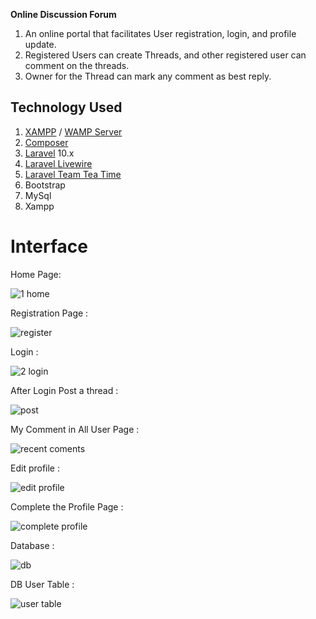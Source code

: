 **Online Discussion Forum**

1. An online portal that facilitates User registration, login, and profile
   update.
2. Registered Users can create Threads, and other registered user can
   comment on the threads.
3. Owner for the Thread can mark any comment as best reply.

## Technology Used

1. [XAMPP](https://www.apachefriends.org/download.html) / [WAMP Server](https://bitnami.com/stack/wamp/installer)
2. [Composer](https://getcomposer.org/download/)
3. [Laravel](https://laravel.com/docs/7.x) 10.x
4. [Laravel Livewire](https://laravel-livewire.com/)
5. [Laravel Team Tea Time](https://www.teamteatime.net/docs/laravel-forum/5/)
6. Bootstrap
7. MySql
8. Xampp

# **Interface**

Home Page:

![1 home](https://github.com/subhajitdas103/discussion_forum_updated/assets/53931017/17d42603-244b-487d-8488-b1a895c558ef)


Registration Page :

![register](https://github.com/subhajitdas103/discussion_forum_updated/assets/53931017/d41fc3e4-af5d-4270-83e6-4c40ec45eb9e)



Login :

![2 login](https://github.com/subhajitdas103/discussion_forum_updated/assets/53931017/745d1933-3f3a-42e8-be07-779482c21836)




After Login Post a thread :

![post](https://github.com/subhajitdas103/discussion_forum_updated/assets/53931017/bfe46357-15d0-4f8b-bb79-b02d9a112b65)


My Comment in All User Page :

![recent coments](https://github.com/subhajitdas103/discussion_forum_updated/assets/53931017/003dee94-bf18-460f-a800-c83750c01e42)


Edit profile :

![edit profile](https://github.com/subhajitdas103/discussion_forum_updated/assets/53931017/2ad3f77f-32db-49a0-bdb9-96e1646aab0b)



Complete the  Profile Page :

![complete profile](https://github.com/subhajitdas103/discussion_forum_updated/assets/53931017/4a6e1939-bc59-4f00-9be3-fb6ab63bc72d)



Database :

![db](https://github.com/subhajitdas103/discussion_forum_updated/assets/53931017/cfc17d50-22d2-4baa-8d09-1fef36d8c0df)





DB User Table :

![user table](https://github.com/subhajitdas103/discussion_forum_updated/assets/53931017/65303825-11b4-495c-8899-1880360e81bf)


